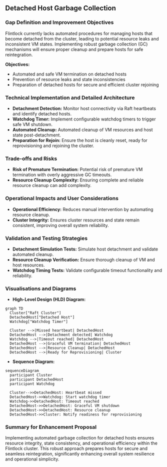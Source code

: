 ## Detached Host Garbage Collection

### Gap Definition and Improvement Objectives

Flintlock currently lacks automated procedures for managing hosts that become detached from the cluster, leading to potential resource leaks and inconsistent VM states. Implementing robust garbage collection (GC) mechanisms will ensure proper cleanup and prepare hosts for safe reintegration.

**Objectives:**

* Automated and safe VM termination on detached hosts
* Prevention of resource leaks and state inconsistencies
* Preparation of detached hosts for secure and efficient cluster rejoining

### Technical Implementation and Detailed Architecture

* **Detachment Detection:** Monitor host connectivity via Raft heartbeats and identify detached hosts.
* **Watchdog Timer:** Implement configurable watchdog timers to trigger safe VM shutdown.
* **Automated Cleanup:** Automated cleanup of VM resources and host state post-detachment.
* **Preparation for Rejoin:** Ensure the host is cleanly reset, ready for reprovisioning and rejoining the cluster.

### Trade-offs and Risks

* **Risk of Premature Termination:** Potential risk of premature VM termination with overly aggressive GC timeouts.
* **Resource Cleanup Complexity:** Ensuring complete and reliable resource cleanup can add complexity.

### Operational Impacts and User Considerations

* **Operational Efficiency:** Reduces manual intervention by automating resource cleanup.
* **Cluster Integrity:** Ensures cluster resources and state remain consistent, improving overall system reliability.

### Validation and Testing Strategies

* **Detachment Simulation Tests:** Simulate host detachment and validate automated cleanup.
* **Resource Cleanup Verification:** Ensure thorough cleanup of VM and host resources.
* **Watchdog Timing Tests:** Validate configurable timeout functionality and reliability.

### Visualisations and Diagrams

* **High-Level Design (HLD) Diagram:**

```mermaid
graph TD
  Cluster["Raft Cluster"]
  DetachedHost["Detached Host"]
  Watchdog["Watchdog Timer"]

  Cluster -->|Missed heartbeat| DetachedHost
  DetachedHost -->|Detachment detected| Watchdog
  Watchdog -->|Timeout reached| DetachedHost
  DetachedHost -->|Graceful VM termination| DetachedHost
  DetachedHost -->|Resource Cleanup| DetachedHost
  DetachedHost -->|Ready for Reprovisioning| Cluster
```

* **Sequence Diagram:**

```mermaid
sequenceDiagram
  participant Cluster
  participant DetachedHost
  participant Watchdog

  Cluster-->>DetachedHost: Heartbeat missed
  DetachedHost->>Watchdog: Start watchdog timer
  Watchdog->>DetachedHost: Timeout reached
  DetachedHost->>DetachedHost: Graceful VM shutdown
  DetachedHost->>DetachedHost: Resource cleanup
  DetachedHost->>Cluster: Notify readiness for reprovisioning
```

### Summary for Enhancement Proposal

Implementing automated garbage collection for detached hosts ensures resource integrity, state consistency, and operational efficiency within the Flintlock cluster. This robust approach prepares hosts for secure and seamless reintegration, significantly enhancing overall system resilience and operational simplicity.
